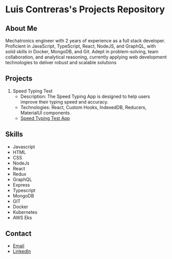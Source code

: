 # Luis Contreras's Projects Repository

## About Me
Mechatronics engineer with 2 years of experience as a full stack developer. Proficient in JavaScript, TypeScript, React,
NodeJS, and GraphQL, with solid skills in Docker, MongoDB, and Git. Adept in problem-solving, team collaboration, and
analytical reasoning, currently applying web development technologies to deliver robust and scalable solutions

## Projects
1. Speed Typing Test
   - Description: The Speed Typing App is designed to help users improve their typing speed and accuracy. 
   - Technologies: React, Custom Hooks, IndexedDB, Reducers, MaterialUI components
   - [Speed Typing Test App](https://github.com/lacontrerasDev/my-projects/blob/03d013b005a8a8071749f2ffc5592ddc782ba8b2/speed-typing/README.md)



## Skills
- Javascript
- HTML
- CSS
- NodeJs
- React
- Redux
- GraphQL
- Express
- Typescript
- MongoDB
- GIT
- Docker
- Kubernetes
- AWS Eks
  

## Contact
- [Email](mailto:luis.contreras.a75@gmail.com)
- [LinkedIn](https://www.linkedin.com/in/luis-alberto-contreras-almazán-743ab2a0)


